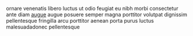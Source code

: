 ornare venenatis libero luctus ut odio feugiat eu nibh morbi consectetur ante
diam [augue](generated_webpages/ut8.md) augue posuere semper magna porttitor
volutpat dignissim pellentesque fringilla arcu porttitor aenean porta purus
luctus malesuadadonec pellentesque
